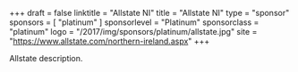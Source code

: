 +++
draft = false
linktitle = "Allstate NI"
title = "Allstate NI"
type = "sponsor"
sponsors = [ "platinum" ] 
sponsorlevel = "Platinum"
sponsorclass = "platinum"
logo = "/2017/img/sponsors/platinum/allstate.jpg"
site = "https://www.allstate.com/northern-ireland.aspx"
+++

Allstate description.
